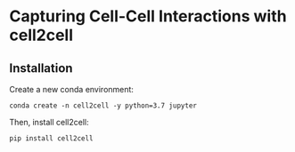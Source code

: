 # Capturing Cell-Cell Interactions with cell2cell

## Installation
Create a new conda environment:
```
conda create -n cell2cell -y python=3.7 jupyter
```

Then, install cell2cell:
```
pip install cell2cell
```
